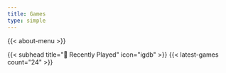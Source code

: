 ```yaml
---
title: Games
type: simple
---
```


{{< about-menu >}}

{{< subhead title="👾 Recently Played" icon="igdb" >}}
{{< latest-games count="24" >}}
